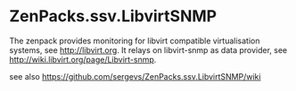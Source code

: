# ZenPacks.ssv.LibvirtSNMP
The zenpack provides monitoring for libvirt compatible virtualisation systems, see http://libvirt.org.
It relays on libvirt-snmp as data provider, see http://wiki.libvirt.org/page/Libvirt-snmp.

see also https://github.com/sergevs/ZenPacks.ssv.LibvirtSNMP/wiki
